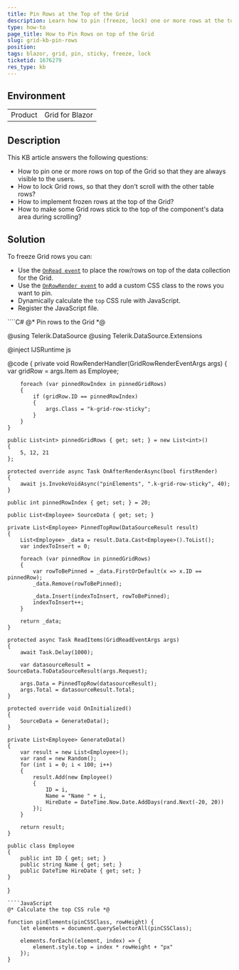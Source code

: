 ```yaml
---
title: Pin Rows at the Top of the Grid 
description: Learn how to pin (freeze, lock) one or more rows at the top of the Grid, so that they don't scroll together with the other table rows.
type: how-to
page_title: How to Pin Rows on top of the Grid 
slug: grid-kb-pin-rows
position: 
tags: blazor, grid, pin, sticky, freeze, lock
ticketid: 1676279
res_type: kb
---
```


## Environment

<table>
    <tbody>
        <tr>
            <td>Product</td>
            <td>Grid for Blazor</td>
        </tr>
    </tbody>
</table>

## Description

This KB article answers the following questions:

* How to pin one or more rows on top of the Grid so that they are always visible to the users.
* How to lock Grid rows, so that they don't scroll with the other table rows?
* How to implement frozen rows at the top of the Grid?
* How to make some Grid rows stick to the top of the component's data area during scrolling?

## Solution

To freeze Grid rows you can:

* Use the [`OnRead event`](slug://components/grid/manual-operations) to place the row/rows on top of the data collection for the Grid. 
* Use the [`OnRowRender event`](slug://grid-events#onrowrender) to add a custom CSS class to the rows you want to pin.
* Dynamically calculate the `top` CSS rule with JavaScript.
* Register the JavaScript file. 

<div class="skip-repl"></div>
````C#
@* Pin rows to the Grid *@

@using Telerik.DataSource
@using Telerik.DataSource.Extensions

@inject IJSRuntime js

<style>
    .k-grid-row-sticky {
        top: 0;
        z-index: auto;
        border: 0;
        position: static;
    }

        .k-grid-row-sticky td {
            border-bottom-width: 1px;
            border-top-width: 1px;
            position: sticky;
            top: inherit;
            bottom: inherit;
            z-index: 2;
            background-color: #f6f6f6;
            border-top-color: rgba(0, 0, 0, 0.3);
            border-bottom-color: rgba(0, 0, 0, 0.3);
        }
</style>

<TelerikGrid TItem="@Employee"
             OnRead="@ReadItems"
             Sortable="true"
             ScrollMode="@GridScrollMode.Scrollable"
             Height="600px"
             RowHeight="40"
             OnRowRender="@RowRenderHandler">
    <GridColumns>
        <GridColumn Field=@nameof(Employee.ID) />
        <GridColumn Field=@nameof(Employee.Name) Title="Name" />
        <GridColumn Field=@nameof(Employee.HireDate) Title="Hire Date" />
    </GridColumns>
</TelerikGrid>

@code {
    private void RowRenderHandler(GridRowRenderEventArgs args)
    {
        var gridRow = args.Item as Employee;

        foreach (var pinnedRowIndex in pinnedGridRows)
        {
            if (gridRow.ID == pinnedRowIndex)
            {
                args.Class = "k-grid-row-sticky";
            }
        }
    }

    public List<int> pinnedGridRows { get; set; } = new List<int>()
    {
        5, 12, 21
    };

    protected override async Task OnAfterRenderAsync(bool firstRender)
    {
        await js.InvokeVoidAsync("pinElements", ".k-grid-row-sticky", 40);
    }

    public int pinnedRowIndex { get; set; } = 20;

    public List<Employee> SourceData { get; set; }

    private List<Employee> PinnedTopRow(DataSourceResult result)
    {
        List<Employee> _data = result.Data.Cast<Employee>().ToList();
        var indexToInsert = 0;

        foreach (var pinnedRow in pinnedGridRows)
        {
            var rowToBePinned = _data.FirstOrDefault(x => x.ID == pinnedRow);
            _data.Remove(rowToBePinned);

            _data.Insert(indexToInsert, rowToBePinned);
            indexToInsert++;
        }

        return _data;
    }

    protected async Task ReadItems(GridReadEventArgs args)
    {
        await Task.Delay(1000);

        var datasourceResult = SourceData.ToDataSourceResult(args.Request);

        args.Data = PinnedTopRow(datasourceResult);
        args.Total = datasourceResult.Total;
    }

    protected override void OnInitialized()
    {
        SourceData = GenerateData();
    }

    private List<Employee> GenerateData()
    {
        var result = new List<Employee>();
        var rand = new Random();
        for (int i = 0; i < 100; i++)
        {
            result.Add(new Employee()
            {
                ID = i,
                Name = "Name " + i,
                HireDate = DateTime.Now.Date.AddDays(rand.Next(-20, 20))
            });
        }

        return result;
    }

    public class Employee
    {
        public int ID { get; set; }
        public string Name { get; set; }
        public DateTime HireDate { get; set; }
    }
}
````
````JavaScript
@* Calculate the top CSS rule *@

function pinElements(pinCSSClass, rowHeight) {
    let elements = document.querySelectorAll(pinCSSClass);

    elements.forEach((element, index) => {
        element.style.top = index * rowHeight + "px"
    });
}
````
